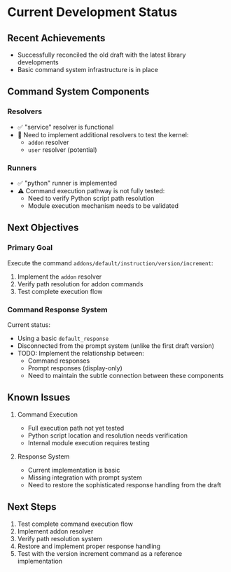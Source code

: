 # Current Development Status

## Recent Achievements

- Successfully reconciled the old draft with the latest library developments
- Basic command system infrastructure is in place

## Command System Components

### Resolvers
- ✅ "service" resolver is functional
- 🔄 Need to implement additional resolvers to test the kernel:
  - `addon` resolver
  - `user` resolver (potential)

### Runners
- ✅ "python" runner is implemented
- ⚠️ Command execution pathway is not fully tested:
  - Need to verify Python script path resolution
  - Module execution mechanism needs to be validated

## Next Objectives

### Primary Goal
Execute the command `addons/default/instruction/version/increment`:
1. Implement the `addon` resolver
2. Verify path resolution for addon commands
3. Test complete execution flow

### Command Response System
Current status:
- Using a basic `default_response`
- Disconnected from the prompt system (unlike the first draft version)
- TODO: Implement the relationship between:
  - Command responses
  - Prompt responses (display-only)
  - Need to maintain the subtle connection between these components

## Known Issues

1. Command Execution
   - Full execution path not yet tested
   - Python script location and resolution needs verification
   - Internal module execution requires testing

2. Response System
   - Current implementation is basic
   - Missing integration with prompt system
   - Need to restore the sophisticated response handling from the draft

## Next Steps

1. Test complete command execution flow
2. Implement addon resolver
3. Verify path resolution system
4. Restore and implement proper response handling
5. Test with the version increment command as a reference implementation
